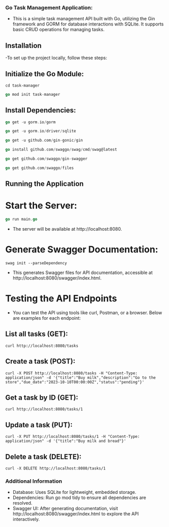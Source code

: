 ### Go Task Management Application:
- This is a simple task management API built with Go, utilizing the Gin framework and GORM for database interactions with SQLite. It supports basic CRUD operations for managing tasks.

  
## Installation
-To set up the project locally, follow these steps:

## Initialize the Go Module:

```code
cd task-manager
```

```go
go mod init task-manager
```


## Install Dependencies:
```go
go get -u gorm.io/gorm

go get -u gorm.io/driver/sqlite

go get -u github.com/gin-gonic/gin

go install github.com/swaggo/swag/cmd/swag@latest

go get github.com/swaggo/gin-swagger

go get github.com/swaggo/files
```



## Running the Application

# Start the Server:
```go
go run main.go
```

- The server will be available at http://localhost:8080.

# Generate Swagger Documentation:
```code
swag init --parseDependency
```

- This generates Swagger files for API documentation, accessible at http://localhost:8080/swagger/index.html.


# Testing the API Endpoints
- You can test the API using tools like curl, Postman, or a browser. Below are examples for each endpoint:

## List all tasks (GET):
```code
curl http://localhost:8080/tasks
```


## Create a task (POST):
```code
curl -X POST http://localhost:8080/tasks -H "Content-Type: application/json" -d '{"title":"Buy milk","description":"Go to the store","due_date":"2023-10-10T00:00:00Z","status":"pending"}'
```

## Get a task by ID (GET):
```code
curl http://localhost:8080/tasks/1
```

## Update a task (PUT):
```code
curl -X PUT http://localhost:8080/tasks/1 -H "Content-Type: application/json" -d '{"title":"Buy milk and bread"}'
```

## Delete a task (DELETE):
```code
curl -X DELETE http://localhost:8080/tasks/1
```


### Additional Information

- Database: Uses SQLite for lightweight, embedded storage.
- Dependencies: Run go mod tidy to ensure all dependencies are resolved.
- Swagger UI: After generating documentation, visit http://localhost:8080/swagger/index.html to explore the API interactively.

